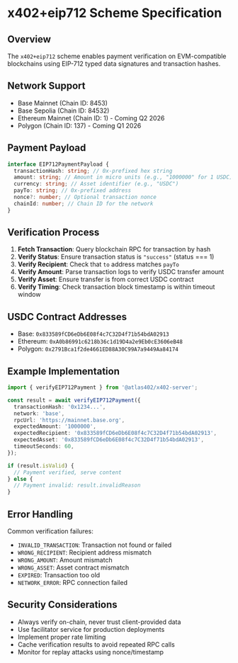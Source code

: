 # x402+eip712 Scheme Specification

## Overview

The `x402+eip712` scheme enables payment verification on EVM-compatible blockchains using EIP-712 typed data signatures and transaction hashes.

## Network Support

- Base Mainnet (Chain ID: 8453)
- Base Sepolia (Chain ID: 84532)
- Ethereum Mainnet (Chain ID: 1) - Coming Q2 2026
- Polygon (Chain ID: 137) - Coming Q1 2026

## Payment Payload

```typescript
interface EIP712PaymentPayload {
  transactionHash: string; // 0x-prefixed hex string
  amount: string; // Amount in micro units (e.g., "1000000" for 1 USDC)
  currency: string; // Asset identifier (e.g., "USDC")
  payTo: string; // 0x-prefixed address
  nonce?: number; // Optional transaction nonce
  chainId: number; // Chain ID for the network
}
```

## Verification Process

1. **Fetch Transaction**: Query blockchain RPC for transaction by hash
2. **Verify Status**: Ensure transaction status is `"success"` (status === 1)
3. **Verify Recipient**: Check that `to` address matches `payTo`
4. **Verify Amount**: Parse transaction logs to verify USDC transfer amount
5. **Verify Asset**: Ensure transfer is from correct USDC contract
6. **Verify Timing**: Check transaction block timestamp is within timeout window

## USDC Contract Addresses

- Base: `0x833589fCD6eDb6E08f4c7C32D4f71b54bdA02913`
- Ethereum: `0xA0b86991c6218b36c1d19D4a2e9Eb0cE3606eB48`
- Polygon: `0x2791Bca1f2de4661ED88A30C99A7a9449Aa84174`

## Example Implementation

```typescript
import { verifyEIP712Payment } from '@atlas402/x402-server';

const result = await verifyEIP712Payment({
  transactionHash: '0x1234...',
  network: 'base',
  rpcUrl: 'https://mainnet.base.org',
  expectedAmount: '1000000',
  expectedRecipient: '0x833589fCD6eDb6E08f4c7C32D4f71b54bdA02913',
  expectedAsset: '0x833589fCD6eDb6E08f4c7C32D4f71b54bdA02913',
  timeoutSeconds: 60,
});

if (result.isValid) {
  // Payment verified, serve content
} else {
  // Payment invalid: result.invalidReason
}
```

## Error Handling

Common verification failures:

- `INVALID_TRANSACTION`: Transaction not found or failed
- `WRONG_RECIPIENT`: Recipient address mismatch
- `WRONG_AMOUNT`: Amount mismatch
- `WRONG_ASSET`: Asset contract mismatch
- `EXPIRED`: Transaction too old
- `NETWORK_ERROR`: RPC connection failed

## Security Considerations

- Always verify on-chain, never trust client-provided data
- Use facilitator service for production deployments
- Implement proper rate limiting
- Cache verification results to avoid repeated RPC calls
- Monitor for replay attacks using nonce/timestamp

